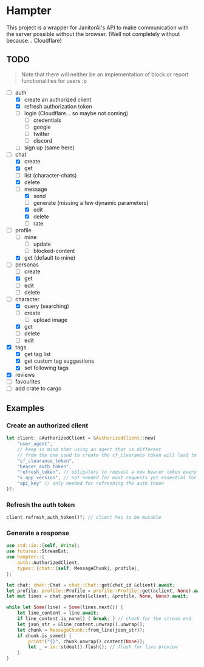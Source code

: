 # Hampter

This project is a wrapper for JanitorAI's API to make communication with the server possible without the browser. (Well not completely without because... Cloudflare)

## TODO

> Note that there will neither be an implementation of block or report functionalities for users :p
- [ ] auth
  - [x] create an authorized client
  - [x] refresh authorization token
  - [ ] login (Cloudflare... so maybe not coming)
    - [ ] credentials
    - [ ] google
    - [ ] twitter
    - [ ] discord
  - [ ] sign up (same here)
- [ ] chat
  - [x] create
  - [x] get
  - [ ] list (character-chats)
  - [x] delete
  - [ ] message
    - [x] send
    - [ ] generate (missing a few dynamic parameters)
    - [x] edit
    - [x] delete
    - [ ] rate
- [ ] profile
  - [ ] mine
    - [ ] update
    - [ ] blocked-content
  - [x] get (default to mine)
- [ ] personas
  - [ ] create
  - [x] get
  - [ ] edit
  - [ ] delete
- [ ] character
  - [x] query (searching)
  - [ ] create
    - [ ] upload image
  - [x] get
  - [ ] delete
  - [ ] edit
- [x] tags
  - [x] get tag list
  - [x] get custom tag suggestions
  - [x] set following tags
- [x] reviews
- [ ] favourites
- [ ] add crate to cargo

## Examples


### Create an authorized client
```rust
let client: &AuthorizedClient = &AuthorizedClient::new(
	"user_agent",
	// keep in mind that using an agent that is different
	// from the one used to create the cf_clearance token will lead to the requests being blocked
	"cf_clearance_token",
	"bearer_auth_token",
	"refresh_token", // obligatory to request a new bearer token every 30 minutes
	"x_app_version", // not needed for most requests yet essential for text generation	
	"api_key" // only needed for refreshing the auth token
)?;
```

### Refresh the auth token

```rust
client.refresh_auth_token()?; // client has to be mutable
```

### Generate a response

```rust
use std::io::{self, Write};
use futures::StreamExt;
use hampter::{
	auth::AuthorizedClient,
	types::{chat::{self, MessageChunk}, profile},
};

let chat: chat::Chat = chat::Chat::get(chat_id &client).await;
let profile: profile::Profile = profile::Profile::get(&client, None).await;
let mut lines = chat.generate(&client, &profile, None, None).await;

while let Some(line) = Some(lines.next()) {
	let line_content = line.await;
	if line_content.is_none() { break; } // check for the stream end
	let json_str = &line_content.unwrap().unwrap();
	let chunk = MessageChunk::from_line(json_str)?;
	if chunk.is_some() {
		print!("{}", chunk.unwrap().content(None));
		let _ = io::stdout().flush(); // flush for live preview
	}
}
```